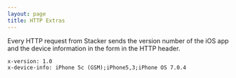 ```yaml
---
layout: page
title: HTTP Extras 
---
```

Every HTTP request from Stacker sends the version number of the iOS app and the device information in the form in the HTTP header.

```
x-version: 1.0
x-device-info: iPhone 5c (GSM);iPhone5,3;iPhone OS 7.0.4
```
